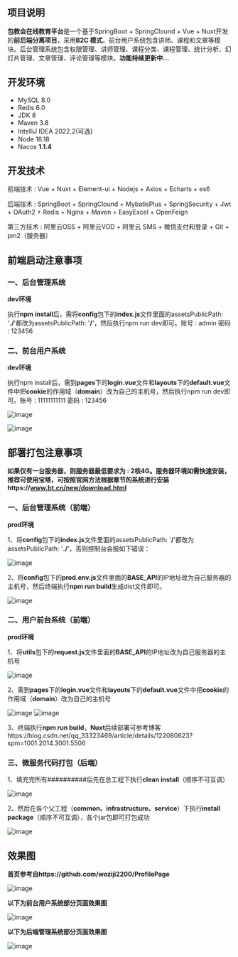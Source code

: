 ## 项目说明

**包教会在线教育平台**是一个基于SpringBoot + SpringClound + Vue + Nuxt开发的**前后端分离项目**，采用**B2C 模式**。前台用户系统包含讲师、课程和文章等模块。后台管理系统包含权限管理、讲师管理、课程分类、课程管理、统计分析、幻灯片管理、文章管理、评论管理等模块。**功能持续更新中...**

## 开发环境

- MySQL 8.0
- Redis 6.0
- JDK 8
- Maven 3.8
- IntelliJ IDEA 2022.2(可选)
- Node 16.18
- Nacos **1.1.4**

## 开发技术

前端技术 : Vue + Nuxt + Element-ui + Nodejs + Axios + Echarts + es6

后端技术 : SpringBoot + SpringClound + MybatisPlus + SpringSecurity + Jwt + OAuth2 + Redis + Nginx + Maven + EasyExcel + OpenFeign

第三方技术 : 阿里云OSS + 阿里云VOD + 阿里云 SMS + 微信支付和登录 + Git + pm2（服务器）

## 前端启动注意事项

### 一、后台管理系统

**dev环境**

执行**npm install**后，需将**config**包下的**index.js**文件里面的assetsPublicPath: '**./**'都改为assetsPublicPath: '**/**'，然后执行npm run dev即可。账号 : admin 密码 : 123456

### 二、前台用户系统

**dev环境**

执行npm install后，需到**pages**下的**login.vue**文件和**layouts**下的**default.vue**文件中把**cookie**的作用域（**domain**）改为自己的主机号，然后执行npm run dev即可。账号 : 11111111111 密码 : 123456

![image](https://github.com/ISabigbug/online_education/assets/121659902/73a040e0-2225-45f3-ab02-85e736b7135e)

![image](https://github.com/ISabigbug/online_education/assets/121659902/14e1e8ac-dd23-4bc4-80d8-ede9354ec2af)

## 部署打包注意事项

**如果仅有一台服务器，则服务器最低要求为 : 2核4G。服务器环境如需快速安装，推荐可使用宝塔，可按照官网方法根据章节的系统进行安装https://www.bt.cn/new/download.html**

### 一、后台管理系统（前端）

**prod环境**

1、将**config**包下的**index.js**文件里面的assetsPublicPath: '**/**'都改为assetsPublicPath: '**./**'，否则控制台会报如下错误：

![image](https://github.com/ISabigbug/online_education/assets/121659902/9571d30a-1b16-4c1a-99d5-1e5ad2ac7b82)

2、将**config**包下的**prod.env.js**文件里面的**BASE_API**的IP地址改为自己服务器的主机号，然后终端执行**npm run build**生成dist文件即可。

![image](https://github.com/ISabigbug/online_education/assets/121659902/35a20e14-3f84-4770-b0cc-01535817737f)

### 二、用户前台系统（前端）

**prod环境**

1、将**utils**包下的**request.js**文件里面的**BASE_API**的IP地址改为自己服务器的主机号

![image](https://github.com/ISabigbug/online_education/assets/121659902/5479a2f2-2285-4d86-a557-b6339c4af87f)

2、需到**pages**下的**login.vue**文件和**layouts**下的**default.vue**文件中把**cookie**的作用域（**domain**）改为自己的主机号

![image](https://github.com/ISabigbug/online_education/assets/121659902/73a040e0-2225-45f3-ab02-85e736b7135e)
![image](https://github.com/ISabigbug/online_education/assets/121659902/14e1e8ac-dd23-4bc4-80d8-ede9354ec2af)

3、终端执行**npm run build**，**Nuxt**后续部署可参考博客https://blog.csdn.net/qq_33323469/article/details/122080623?spm=1001.2014.3001.5506

### 三、微服务代码打包（后端）

1、填充完所有##########后先在总工程下执行**clean install**（顺序不可互调）

![image](https://github.com/ISabigbug/online_education/assets/121659902/408d236e-4f0a-4ee0-badd-fb15e9d8f0af)

2、然后在各个父工程（**common、infrastructure、service**）下执行**install package**（顺序不可互调），各个jar包即可打包成功

![image](https://github.com/ISabigbug/online_education/assets/121659902/46bee9a6-ce41-4af1-9f98-e8883027c446)

## 效果图

**首页参考自https://github.com/woziji2200/ProfilePage**

![image](https://github.com/ISabigbug/online_education/assets/121659902/116fbc0c-f724-493c-b0d5-ddd54bec1d43)

**以下为前台用户系统部分页面效果图**

![image](https://github.com/ISabigbug/online_education/assets/121659902/edc77daa-9f46-4dcf-907f-120b3e4ec50b)

**以下为后端管理系统部分页面效果图**

![image](https://github.com/ISabigbug/online_education/assets/121659902/0af812b6-7e11-4ca3-8bf5-909bcefdf5a8)
